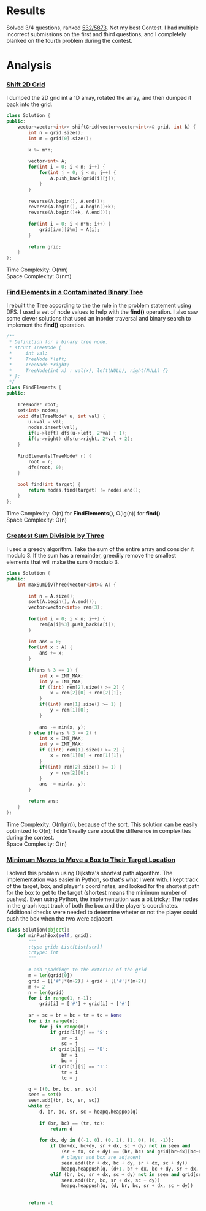 # Results
Solved 3/4 questions, ranked [532/5873](https://leetcode.com/contest/weekly-contest-163/ranking/). 
Not my best Contest. I had multiple incorrect submissions on the first and third questions, 
and I completely blanked on the fourth problem during the contest.

# Analysis
### [Shift 2D Grid](https://leetcode.com/problems/shift-2d-grid/)
I dumped the 2D grid int a 1D array, rotated the array, and then dumped it back into the grid.
```C++
class Solution {
public:
    vector<vector<int>> shiftGrid(vector<vector<int>>& grid, int k) {
        int n = grid.size();
        int m = grid[0].size();
        
        k %= m*n;
        
        vector<int> A;
        for(int i = 0; i < n; i++) {
            for(int j = 0; j < m; j++) {
                A.push_back(grid[i][j]);
            }
        }
        
        reverse(A.begin(), A.end());
        reverse(A.begin(), A.begin()+k);
        reverse(A.begin()+k, A.end());
        
        for(int i = 0; i < n*m; i++) {
            grid[i/m][i%m] = A[i];
        }
        
        return grid;
    }
};
```
Time Complexity: O(nm)<br>
Space Complexity: O(nm)<br>
### [Find Elements in a Contaminated Binary Tree](https://leetcode.com/problems/find-elements-in-a-contaminated-binary-tree/)
I rebuilt the Tree according to the the rule in the problem statement using DFS. I used a set of node values to help with the **find()** operation. 
I also saw some clever solutions that used an inorder traversal and binary search to implement the **find()** operation.
```C++
/**
 * Definition for a binary tree node.
 * struct TreeNode {
 *     int val;
 *     TreeNode *left;
 *     TreeNode *right;
 *     TreeNode(int x) : val(x), left(NULL), right(NULL) {}
 * };
 */
class FindElements {
public:
    
    TreeNode* root;
    set<int> nodes;
    void dfs(TreeNode* u, int val) {
        u->val = val;
        nodes.insert(val);
        if(u->left) dfs(u->left, 2*val + 1);
        if(u->right) dfs(u->right, 2*val + 2);
    }
    
    FindElements(TreeNode* r) {
        root = r;
        dfs(root, 0);
    }
    
    bool find(int target) {
        return nodes.find(target) != nodes.end();   
    }
};
```
Time Complexity: O(n) for **FindElements()**, O(lg(n)) for **find()**<br>
Space Complexity: O(n)<br>
### [Greatest Sum Divisible by Three](https://leetcode.com/problems/greatest-sum-divisible-by-three/)
I used a greedy algorithm. Take the sum of the entire array and consider it modulo 3.
If the sum has a remainder, greedily remove the smallest elements that will make the sum 0 modulo 3.
```C++
class Solution {
public:
    int maxSumDivThree(vector<int>& A) {
        
        int n = A.size();
        sort(A.begin(), A.end());
        vector<vector<int>> rem(3);
     
        for(int i = 0; i < n; i++) {
            rem[A[i]%3].push_back(A[i]);
        }
        
        int ans = 0;
        for(int x : A) {
            ans += x;
        }
        
        if(ans % 3 == 1) {
            int x = INT_MAX;
            int y = INT_MAX;
            if ((int) rem[2].size() >= 2) {
                x = rem[2][0] + rem[2][1];
            }
            if((int) rem[1].size() >= 1) {
                y = rem[1][0];
            }
            
            ans -= min(x, y);
        } else if(ans % 3 == 2) {
            int x = INT_MAX;
            int y = INT_MAX;
            if ((int) rem[1].size() >= 2) {
                x = rem[1][0] + rem[1][1];
            }
            if((int) rem[2].size() >= 1) {
                y = rem[2][0];
            }
            ans -= min(x, y);
        }
        
        return ans;
    }
};
```
Time Complexity: O(nlg(n)), because of the sort. This solution can be easily optimized to O(n); I didn't really care about the difference in complexities during the contest.<br>
Space Complexity: O(n)<br>
### [Minimum Moves to Move a Box to Their Target Location](https://leetcode.com/problems/minimum-moves-to-move-a-box-to-their-target-location/)
I solved this problem using Dijkstra's shortest path algorithm. The implementation was easier in Python, so that's what I went with.
I kept track of the target, box, and player's coordinates, and looked for the shortest path for the box to get to the target (shortest means the minimum number of pushes).
Even using Python, the implementation was a bit tricky; The nodes in the graph kept track of both the box and the player's coordinates. 
Additional checks were needed to determine wheter or not the player could push the box when the two were adjacent.
```Python
class Solution(object):
    def minPushBox(self, grid):
        """
        :type grid: List[List[str]]
        :rtype: int
        """
        
        # add "padding" to the exterior of the grid
        m = len(grid[0])
        grid = [['#']*(m+2)] + grid + [['#']*(m+2)]
        m += 2
        n = len(grid)
        for i in range(1, n-1):
            grid[i] = ['#'] + grid[i] + ['#']
        
        sr = sc = br = bc = tr = tc = None
        for i in range(n):
            for j in range(m):
                if grid[i][j] == 'S':
                    sr = i
                    sc = j
                if grid[i][j] == 'B':
                    br = i
                    bc = j
                if grid[i][j] == 'T':
                    tr = i
                    tc = j

        q = [(0, br, bc, sr, sc)]
        seen = set()
        seen.add((br, bc, sr, sc))
        while q:
            d, br, bc, sr, sc = heapq.heappop(q)
            
            if (br, bc) == (tr, tc):
                return d
            
            for dx, dy in {(-1, 0), (0, 1), (1, 0), (0, -1)}:
                if (br+dx, bc+dy, sr + dx, sc + dy) not in seen and 
                    (sr + dx, sc + dy) == (br, bc) and grid[br+dx][bc+dy] != '#':
                    # player and box are adjacent
                    seen.add((br + dx, bc + dy, sr + dx, sc + dy))
                    heapq.heappush(q, (d+1, br + dx, bc + dy, sr + dx, sc + dy))
                elif (br, bc, sr + dx, sc + dy) not in seen and grid[sr+dx][sc+dy] != '#':
                    seen.add((br, bc, sr + dx, sc + dy))
                    heapq.heappush(q, (d, br, bc, sr + dx, sc + dy))
        
        
        return -1       
```


